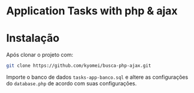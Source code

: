 # Application Tasks with php & ajax

# Instalação
Após clonar o projeto com:


```sh
git clone https://github.com/kyomei/busca-php-ajax.git
```
Importe o banco de dados `tasks-app-banco.sql` e altere as configurações do `database.php` de acordo com suas configurações.

